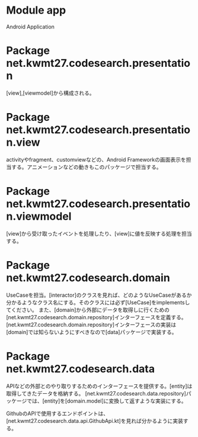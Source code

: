 # Module app

Android Application

# Package net.kwmt27.codesearch.presentation

[view],[viewmodel]から構成される。

# Package net.kwmt27.codesearch.presentation.view

activityやfragment、customviewなどの、Android Frameworkの画面表示を担当する。アニメーションなどの動きもこのパッケージで担当する。

# Package net.kwmt27.codesearch.presentation.viewmodel

[view]から受け取ったイベントを処理したり、[view]に値を反映する処理を担当する。

# Package net.kwmt27.codesearch.domain

UseCaseを担当。[interactor]のクラスを見れば、どのようなUseCaseがあるか分かるようなクラス名にする。そのクラスには必ず[UseCase]をimplementsしてください。
また、[domain]から外部にデータを取得しに行くための[net.kwmt27.codesearch.domain.repository]インターフェースを定義する。[net.kwmt27.codesearch.domain.repository]インターフェースの実装は[domain]では知らないようにすべきなので[data]パッケージで実装する。

# Package net.kwmt27.codesearch.data

APIなどの外部とのやり取りするためのインターフェースを提供する。[entity]は取得してきたデータを格納する。
[net.kwmt27.codesearch.data.repository]パッケージでは、[entity]を[domain.model]に変換して返すような実装にする。

GithubのAPIで使用するエンドポイントは、[net.kwmt27.codesearch.data.api.GithubApi.kt]を見れば分かるように実装する。